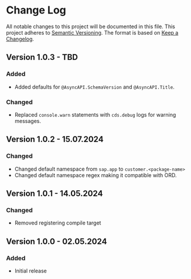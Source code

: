 # Change Log

All notable changes to this project will be documented in this file.
This project adheres to [Semantic Versioning](http://semver.org/).
The format is based on [Keep a Changelog](http://keepachangelog.com/).

## Version 1.0.3 - TBD

### Added

- Added defaults for `@AsyncAPI.SchemaVersion` and `@AsyncAPI.Title`.

### Changed

- Replaced `console.warn` statements with `cds.debug` logs for warning messages.

## Version 1.0.2 - 15.07.2024

### Changed

- Changed default namespace from `sap.app` to `customer.<package-name>`
- Changed default namespace regex making it compatible with ORD.

## Version 1.0.1 - 14.05.2024

### Changed

- Removed registering compile target

## Version 1.0.0 - 02.05.2024

### Added

- Initial release
